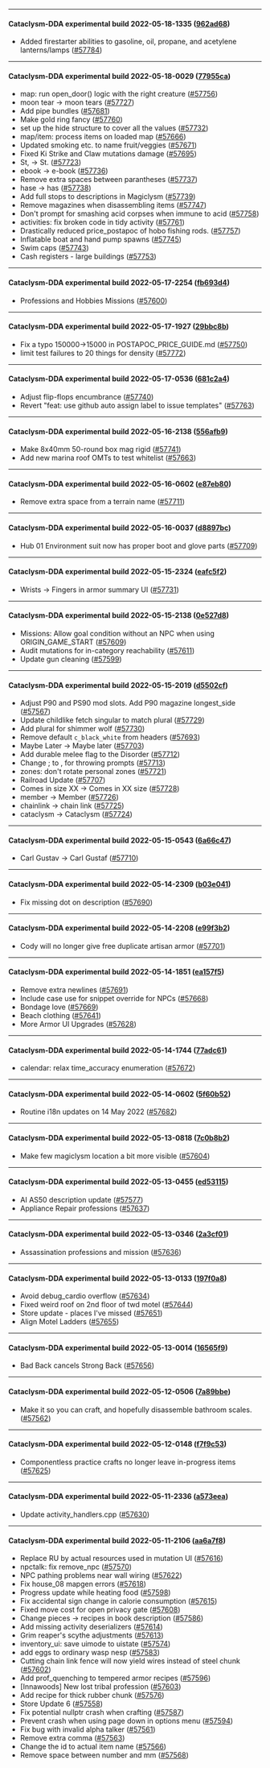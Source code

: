 
---

#### Cataclysm-DDA experimental build 2022-05-18-1335 ([962ad68](https://github.com/CleverRaven/Cataclysm-DDA/releases/tag/cdda-experimental-2022-05-18-1335))

* Added firestarter abilities to gasoline, oil, propane, and acetylene lanterns/lamps ([#57784](https://github.com/CleverRaven/Cataclysm-DDA/pull/57784))

---

#### Cataclysm-DDA experimental build 2022-05-18-0029 ([77955ca](https://github.com/CleverRaven/Cataclysm-DDA/releases/tag/cdda-experimental-2022-05-18-0029))

* map: run open_door() logic with the right creature ([#57756](https://github.com/CleverRaven/Cataclysm-DDA/pull/57756))
* moon tear → moon tears ([#57727](https://github.com/CleverRaven/Cataclysm-DDA/pull/57727))
* Add pipe bundles ([#57681](https://github.com/CleverRaven/Cataclysm-DDA/pull/57681))
* Make gold ring fancy ([#57760](https://github.com/CleverRaven/Cataclysm-DDA/pull/57760))
* set up the hide structure to cover all the values ([#57732](https://github.com/CleverRaven/Cataclysm-DDA/pull/57732))
* map/item: process items on loaded map ([#57666](https://github.com/CleverRaven/Cataclysm-DDA/pull/57666))
* Updated smoking etc. to name fruit/veggies ([#57671](https://github.com/CleverRaven/Cataclysm-DDA/pull/57671))
* Fixed Ki Strike and Claw mutations damage ([#57695](https://github.com/CleverRaven/Cataclysm-DDA/pull/57695))
* St, → St. ([#57723](https://github.com/CleverRaven/Cataclysm-DDA/pull/57723))
* ebook → e-book ([#57736](https://github.com/CleverRaven/Cataclysm-DDA/pull/57736))
* Remove extra spaces between parantheses ([#57737](https://github.com/CleverRaven/Cataclysm-DDA/pull/57737))
* hase → has ([#57738](https://github.com/CleverRaven/Cataclysm-DDA/pull/57738))
* Add full stops to descriptions in Magiclysm ([#57739](https://github.com/CleverRaven/Cataclysm-DDA/pull/57739))
* Remove magazines when disassembling items ([#57747](https://github.com/CleverRaven/Cataclysm-DDA/pull/57747))
* Don't prompt for smashing acid corpses when immune to acid ([#57758](https://github.com/CleverRaven/Cataclysm-DDA/pull/57758))
* activities: fix broken code in tidy activity ([#57761](https://github.com/CleverRaven/Cataclysm-DDA/pull/57761))
* Drastically reduced price_postapoc of hobo fishing rods. ([#57757](https://github.com/CleverRaven/Cataclysm-DDA/pull/57757))
* Inflatable boat and hand pump spawns ([#57745](https://github.com/CleverRaven/Cataclysm-DDA/pull/57745))
* Swim caps ([#57743](https://github.com/CleverRaven/Cataclysm-DDA/pull/57743))
* Cash registers - large buildings ([#57753](https://github.com/CleverRaven/Cataclysm-DDA/pull/57753))

---

#### Cataclysm-DDA experimental build 2022-05-17-2254 ([fb693d4](https://github.com/CleverRaven/Cataclysm-DDA/releases/tag/cdda-experimental-2022-05-17-2254))

* Professions and Hobbies Missions ([#57600](https://github.com/CleverRaven/Cataclysm-DDA/pull/57600))

---

#### Cataclysm-DDA experimental build 2022-05-17-1927 ([29bbc8b](https://github.com/CleverRaven/Cataclysm-DDA/releases/tag/cdda-experimental-2022-05-17-1927))

* Fix a typo 150000->15000 in POSTAPOC_PRICE_GUIDE.md ([#57750](https://github.com/CleverRaven/Cataclysm-DDA/pull/57750))
* limit test failures to 20 things for density ([#57772](https://github.com/CleverRaven/Cataclysm-DDA/pull/57772))

---

#### Cataclysm-DDA experimental build 2022-05-17-0536 ([681c2a4](https://github.com/CleverRaven/Cataclysm-DDA/releases/tag/cdda-experimental-2022-05-17-0536))

* Adjust flip-flops encumbrance ([#57740](https://github.com/CleverRaven/Cataclysm-DDA/pull/57740))
* Revert "feat: use github auto assign label to issue templates" ([#57763](https://github.com/CleverRaven/Cataclysm-DDA/pull/57763))

---

#### Cataclysm-DDA experimental build 2022-05-16-2138 ([556afb9](https://github.com/CleverRaven/Cataclysm-DDA/releases/tag/cdda-experimental-2022-05-16-2138))

* Make 8x40mm 50-round box mag rigid ([#57741](https://github.com/CleverRaven/Cataclysm-DDA/pull/57741))
* Add new marina roof OMTs to test whitelist ([#57663](https://github.com/CleverRaven/Cataclysm-DDA/pull/57663))

---

#### Cataclysm-DDA experimental build 2022-05-16-0602 ([e87eb80](https://github.com/CleverRaven/Cataclysm-DDA/releases/tag/cdda-experimental-2022-05-16-0602))

* Remove extra space from a terrain name ([#57711](https://github.com/CleverRaven/Cataclysm-DDA/pull/57711))

---

#### Cataclysm-DDA experimental build 2022-05-16-0037 ([d8897bc](https://github.com/CleverRaven/Cataclysm-DDA/releases/tag/cdda-experimental-2022-05-16-0037))

* Hub 01 Environment suit now has proper boot and glove parts ([#57709](https://github.com/CleverRaven/Cataclysm-DDA/pull/57709))

---

#### Cataclysm-DDA experimental build 2022-05-15-2324 ([eafc5f2](https://github.com/CleverRaven/Cataclysm-DDA/releases/tag/cdda-experimental-2022-05-15-2324))

* Wrists -> Fingers in armor summary UI ([#57731](https://github.com/CleverRaven/Cataclysm-DDA/pull/57731))

---

#### Cataclysm-DDA experimental build 2022-05-15-2138 ([0e527d8](https://github.com/CleverRaven/Cataclysm-DDA/releases/tag/cdda-experimental-2022-05-15-2138))

* Missions: Allow goal condition without an NPC when using ORIGIN_GAME_START ([#57609](https://github.com/CleverRaven/Cataclysm-DDA/pull/57609))
* Audit mutations for in-category reachability ([#57611](https://github.com/CleverRaven/Cataclysm-DDA/pull/57611))
* Update gun cleaning ([#57599](https://github.com/CleverRaven/Cataclysm-DDA/pull/57599))

---

#### Cataclysm-DDA experimental build 2022-05-15-2019 ([d5502cf](https://github.com/CleverRaven/Cataclysm-DDA/releases/tag/cdda-experimental-2022-05-15-2019))

* Adjust P90 and PS90 mod slots. Add P90 magazine longest_side ([#57567](https://github.com/CleverRaven/Cataclysm-DDA/pull/57567))
* Update childlike fetch singular to match plural ([#57729](https://github.com/CleverRaven/Cataclysm-DDA/pull/57729))
* Add plural for shimmer wolf ([#57730](https://github.com/CleverRaven/Cataclysm-DDA/pull/57730))
* Remove default `c_black_white` from headers ([#57693](https://github.com/CleverRaven/Cataclysm-DDA/pull/57693))
* Maybe Later → Maybe later ([#57703](https://github.com/CleverRaven/Cataclysm-DDA/pull/57703))
* Add durable melee flag to the Disorder ([#57712](https://github.com/CleverRaven/Cataclysm-DDA/pull/57712))
* Change ; to , for throwing prompts ([#57713](https://github.com/CleverRaven/Cataclysm-DDA/pull/57713))
* zones: don't rotate personal zones ([#57721](https://github.com/CleverRaven/Cataclysm-DDA/pull/57721))
* Railroad Update ([#57707](https://github.com/CleverRaven/Cataclysm-DDA/pull/57707))
* Comes in size XX → Comes in XX size ([#57728](https://github.com/CleverRaven/Cataclysm-DDA/pull/57728))
* member → Member ([#57726](https://github.com/CleverRaven/Cataclysm-DDA/pull/57726))
* chainlink → chain link ([#57725](https://github.com/CleverRaven/Cataclysm-DDA/pull/57725))
* cataclysm → Cataclysm ([#57724](https://github.com/CleverRaven/Cataclysm-DDA/pull/57724))

---

#### Cataclysm-DDA experimental build 2022-05-15-0543 ([6a66c47](https://github.com/CleverRaven/Cataclysm-DDA/releases/tag/cdda-experimental-2022-05-15-0543))

* Carl Gustav → Carl Gustaf ([#57710](https://github.com/CleverRaven/Cataclysm-DDA/pull/57710))

---

#### Cataclysm-DDA experimental build 2022-05-14-2309 ([b03e041](https://github.com/CleverRaven/Cataclysm-DDA/releases/tag/cdda-experimental-2022-05-14-2309))

* Fix missing dot on description ([#57690](https://github.com/CleverRaven/Cataclysm-DDA/pull/57690))

---

#### Cataclysm-DDA experimental build 2022-05-14-2208 ([e99f3b2](https://github.com/CleverRaven/Cataclysm-DDA/releases/tag/cdda-experimental-2022-05-14-2208))

* Cody will no longer give free duplicate artisan armor ([#57701](https://github.com/CleverRaven/Cataclysm-DDA/pull/57701))

---

#### Cataclysm-DDA experimental build 2022-05-14-1851 ([ea157f5](https://github.com/CleverRaven/Cataclysm-DDA/releases/tag/cdda-experimental-2022-05-14-1851))

* Remove extra newlines ([#57691](https://github.com/CleverRaven/Cataclysm-DDA/pull/57691))
* Include case use for snippet override for NPCs ([#57668](https://github.com/CleverRaven/Cataclysm-DDA/pull/57668))
* Bondage love ([#57669](https://github.com/CleverRaven/Cataclysm-DDA/pull/57669))
* Beach clothing ([#57641](https://github.com/CleverRaven/Cataclysm-DDA/pull/57641))
* More Armor UI Upgrades ([#57628](https://github.com/CleverRaven/Cataclysm-DDA/pull/57628))

---

#### Cataclysm-DDA experimental build 2022-05-14-1744 ([77adc61](https://github.com/CleverRaven/Cataclysm-DDA/releases/tag/cdda-experimental-2022-05-14-1744))

* calendar: relax time_accuracy enumeration ([#57672](https://github.com/CleverRaven/Cataclysm-DDA/pull/57672))

---

#### Cataclysm-DDA experimental build 2022-05-14-0602 ([5f60b52](https://github.com/CleverRaven/Cataclysm-DDA/releases/tag/cdda-experimental-2022-05-14-0602))

* Routine i18n updates on 14 May 2022 ([#57682](https://github.com/CleverRaven/Cataclysm-DDA/pull/57682))

---

#### Cataclysm-DDA experimental build 2022-05-13-0818 ([7c0b8b2](https://github.com/CleverRaven/Cataclysm-DDA/releases/tag/cdda-experimental-2022-05-13-0818))

* Make few magiclysm location a bit more visible ([#57604](https://github.com/CleverRaven/Cataclysm-DDA/pull/57604))

---

#### Cataclysm-DDA experimental build 2022-05-13-0455 ([ed53115](https://github.com/CleverRaven/Cataclysm-DDA/releases/tag/cdda-experimental-2022-05-13-0455))

* AI AS50 description update ([#57577](https://github.com/CleverRaven/Cataclysm-DDA/pull/57577))
* Appliance Repair professions ([#57637](https://github.com/CleverRaven/Cataclysm-DDA/pull/57637))

---

#### Cataclysm-DDA experimental build 2022-05-13-0346 ([2a3cf01](https://github.com/CleverRaven/Cataclysm-DDA/releases/tag/cdda-experimental-2022-05-13-0346))

* Assassination professions and mission ([#57636](https://github.com/CleverRaven/Cataclysm-DDA/pull/57636))

---

#### Cataclysm-DDA experimental build 2022-05-13-0133 ([197f0a8](https://github.com/CleverRaven/Cataclysm-DDA/releases/tag/cdda-experimental-2022-05-13-0133))

* Avoid debug_cardio overflow ([#57634](https://github.com/CleverRaven/Cataclysm-DDA/pull/57634))
* Fixed weird roof on 2nd floor of twd motel ([#57644](https://github.com/CleverRaven/Cataclysm-DDA/pull/57644))
* Store update - places I've missed ([#57651](https://github.com/CleverRaven/Cataclysm-DDA/pull/57651))
* Align Motel Ladders ([#57655](https://github.com/CleverRaven/Cataclysm-DDA/pull/57655))

---

#### Cataclysm-DDA experimental build 2022-05-13-0014 ([16565f9](https://github.com/CleverRaven/Cataclysm-DDA/releases/tag/cdda-experimental-2022-05-13-0014))

* Bad Back cancels Strong Back ([#57656](https://github.com/CleverRaven/Cataclysm-DDA/pull/57656))

---

#### Cataclysm-DDA experimental build 2022-05-12-0506 ([7a89bbe](https://github.com/CleverRaven/Cataclysm-DDA/releases/tag/cdda-experimental-2022-05-12-0506))

* Make it so you can craft, and hopefully disassemble bathroom scales. ([#57562](https://github.com/CleverRaven/Cataclysm-DDA/pull/57562))

---

#### Cataclysm-DDA experimental build 2022-05-12-0148 ([f7f9c53](https://github.com/CleverRaven/Cataclysm-DDA/releases/tag/cdda-experimental-2022-05-12-0148))

* Componentless practice crafts no longer leave in-progress items ([#57625](https://github.com/CleverRaven/Cataclysm-DDA/pull/57625))

---

#### Cataclysm-DDA experimental build 2022-05-11-2336 ([a573eea](https://github.com/CleverRaven/Cataclysm-DDA/releases/tag/cdda-experimental-2022-05-11-2336))

* Update activity_handlers.cpp ([#57630](https://github.com/CleverRaven/Cataclysm-DDA/pull/57630))

---

#### Cataclysm-DDA experimental build 2022-05-11-2106 ([aa6a7f8](https://github.com/CleverRaven/Cataclysm-DDA/releases/tag/cdda-experimental-2022-05-11-2106))

* Replace RU by actual resources used in mutation UI ([#57616](https://github.com/CleverRaven/Cataclysm-DDA/pull/57616))
* npctalk: fix remove_npc ([#57570](https://github.com/CleverRaven/Cataclysm-DDA/pull/57570))
* NPC pathing problems near wall wiring ([#57622](https://github.com/CleverRaven/Cataclysm-DDA/pull/57622))
* Fix house_08 mapgen errors ([#57618](https://github.com/CleverRaven/Cataclysm-DDA/pull/57618))
* Progress update while heating food ([#57598](https://github.com/CleverRaven/Cataclysm-DDA/pull/57598))
* Fix accidental sign change in calorie consumption ([#57615](https://github.com/CleverRaven/Cataclysm-DDA/pull/57615))
* Fixed move cost for open privacy gate ([#57608](https://github.com/CleverRaven/Cataclysm-DDA/pull/57608))
* Change pieces → recipes in book description ([#57586](https://github.com/CleverRaven/Cataclysm-DDA/pull/57586))
* Add missing activity deserializers ([#57614](https://github.com/CleverRaven/Cataclysm-DDA/pull/57614))
* Grim reaper's scythe adjustments ([#57613](https://github.com/CleverRaven/Cataclysm-DDA/pull/57613))
* inventory_ui: save uimode to uistate ([#57574](https://github.com/CleverRaven/Cataclysm-DDA/pull/57574))
* add eggs to ordinary wasp nesp ([#57583](https://github.com/CleverRaven/Cataclysm-DDA/pull/57583))
* Cutting chain link fence will now yield wires instead of steel chunk ([#57602](https://github.com/CleverRaven/Cataclysm-DDA/pull/57602))
* Add prof_quenching to tempered armor recipes ([#57596](https://github.com/CleverRaven/Cataclysm-DDA/pull/57596))
* [Innawoods] New lost tribal profession ([#57603](https://github.com/CleverRaven/Cataclysm-DDA/pull/57603))
* Add recipe for thick rubber chunk ([#57576](https://github.com/CleverRaven/Cataclysm-DDA/pull/57576))
* Store Update 6 ([#57558](https://github.com/CleverRaven/Cataclysm-DDA/pull/57558))
* Fix potential nullptr crash when crafting ([#57587](https://github.com/CleverRaven/Cataclysm-DDA/pull/57587))
* Prevent crash when using page down in options menu ([#57594](https://github.com/CleverRaven/Cataclysm-DDA/pull/57594))
* Fix bug with invalid alpha talker ([#57561](https://github.com/CleverRaven/Cataclysm-DDA/pull/57561))
* Remove extra comma ([#57563](https://github.com/CleverRaven/Cataclysm-DDA/pull/57563))
* Change the id to actual item name ([#57566](https://github.com/CleverRaven/Cataclysm-DDA/pull/57566))
* Remove space between number and mm ([#57568](https://github.com/CleverRaven/Cataclysm-DDA/pull/57568))
